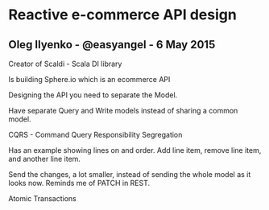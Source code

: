 # Reactive e-commerce API design

## Oleg Ilyenko - @easyangel - 6 May 2015

Creator of Scaldi - Scala DI library

Is building Sphere.io which is an ecommerce API

Designing the API you need to separate the Model.

Have separate Query and Write models instead of sharing a common model.

CQRS - Command Query Responsibility Segregation

Has an example showing lines on and order. Add line item, remove line item, and another line item.

Send the changes, a lot smaller, instead of sending the whole model as it looks now. Reminds me of PATCH in REST.

Atomic Transactions



